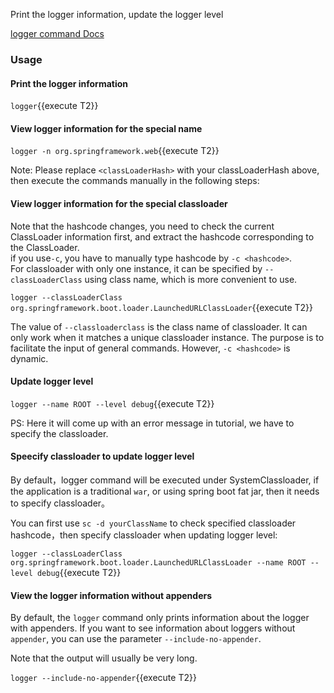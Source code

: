 Print the logger information, update the logger level

[logger command Docs](https://arthas.aliyun.com/en/doc/logger.html)

### Usage

#### Print the logger information

`logger`{{execute T2}}

#### View logger information for the special name

`logger -n org.springframework.web`{{execute T2}}

Note: Please replace `<classLoaderHash>` with your classLoaderHash above, then execute the commands manually in the following steps:

#### View logger information for the special classloader

Note that the hashcode changes, you need to check the current ClassLoader information first, and extract the hashcode corresponding to the ClassLoader.  
if you use`-c`, you have to manually type hashcode by `-c <hashcode>`.  
For classloader with only one instance, it can be specified by `--classLoaderClass` using class name, which is more convenient to use.

`logger --classLoaderClass org.springframework.boot.loader.LaunchedURLClassLoader`{{execute T2}}

The value of `--classloaderclass` is the class name of classloader. It can only work when it matches a unique classloader instance. The purpose is to facilitate the input of general commands. However, `-c <hashcode>` is dynamic.

#### Update logger level

`logger --name ROOT --level debug`{{execute T2}}

PS: Here it will come up with an error message in tutorial, we have to specify the classloader.

#### Speecify classloader to update logger level

By default，logger command will be executed under SystemClassloader, if the application is a traditional `war`, or using spring boot fat jar, then it needs to specify classloader。

You can first use `sc -d yourClassName` to check specified classloader hashcode，then specify classloader when updating logger level:

`logger --classLoaderClass org.springframework.boot.loader.LaunchedURLClassLoader --name ROOT --level debug`{{execute T2}}

#### View the logger information without appenders

By default, the `logger` command only prints information about the logger with appenders. If you want to see information about loggers without `appender`, you can use the parameter `--include-no-appender`.

Note that the output will usually be very long.

`logger --include-no-appender`{{execute T2}}
